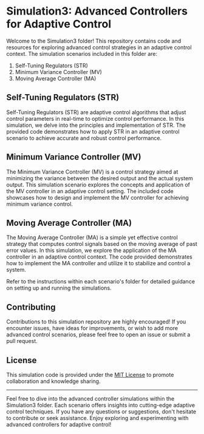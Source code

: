 # Simulation3: Advanced Controllers for Adaptive Control

Welcome to the Simulation3 folder! This repository contains code and resources for exploring advanced control strategies in an adaptive control context. The simulation scenarios included in this folder are:

1. Self-Tuning Regulators (STR)
2. Minimum Variance Controller (MV)
3. Moving Average Controller (MA)

## Self-Tuning Regulators (STR)

Self-Tuning Regulators (STR) are adaptive control algorithms that adjust control parameters in real-time to optimize control performance. In this simulation, we delve into the principles and implementation of STR. The provided code demonstrates how to apply STR in an adaptive control scenario to achieve accurate and robust control performance.

## Minimum Variance Controller (MV)

The Minimum Variance Controller (MV) is a control strategy aimed at minimizing the variance between the desired output and the actual system output. This simulation scenario explores the concepts and application of the MV controller in an adaptive control setting. The included code showcases how to design and implement the MV controller for achieving minimum variance control.

## Moving Average Controller (MA)

The Moving Average Controller (MA) is a simple yet effective control strategy that computes control signals based on the moving average of past error values. In this simulation, we explore the application of the MA controller in an adaptive control context. The code provided demonstrates how to implement the MA controller and utilize it to stabilize and control a system.


Refer to the instructions within each scenario's folder for detailed guidance on setting up and running the simulations.

## Contributing

Contributions to this simulation repository are highly encouraged! If you encounter issues, have ideas for improvements, or wish to add more advanced control scenarios, please feel free to open an issue or submit a pull request.

## License

This simulation code is provided under the [MIT License](LICENSE) to promote collaboration and knowledge sharing.

---

Feel free to dive into the advanced controller simulations within the Simulation3 folder. Each scenario offers insights into cutting-edge adaptive control techniques. If you have any questions or suggestions, don't hesitate to contribute or seek assistance. Enjoy exploring and experimenting with advanced controllers for adaptive control!